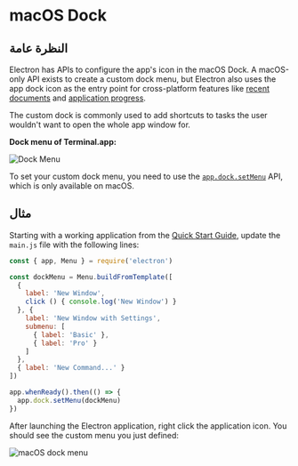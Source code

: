 # macOS Dock

## النظرة عامة

Electron has APIs to configure the app's icon in the macOS Dock. A macOS-only API exists to create a custom dock menu, but Electron also uses the app dock icon as the entry point for cross-platform features like [recent documents](./recent-documents.md) and [application progress](./progress-bar.md).

The custom dock is commonly used to add shortcuts to tasks the user wouldn't want to open the whole app window for.

__Dock menu of Terminal.app:__

![Dock Menu](https://cloud.githubusercontent.com/assets/639601/5069962/6032658a-6e9c-11e4-9953-aa84006bdfff.png)

To set your custom dock menu, you need to use the [`app.dock.setMenu`](../api/dock.md#docksetmenumenu-macos) API, which is only available on macOS.

## مثال

Starting with a working application from the [Quick Start Guide](quick-start.md), update the `main.js` file with the following lines:

```javascript
const { app, Menu } = require('electron')

const dockMenu = Menu.buildFromTemplate([
  {
    label: 'New Window',
    click () { console.log('New Window') }
  }, {
    label: 'New Window with Settings',
    submenu: [
      { label: 'Basic' },
      { label: 'Pro' }
    ]
  },
  { label: 'New Command...' }
])

app.whenReady().then(() => {
  app.dock.setMenu(dockMenu)
})
```

After launching the Electron application, right click the application icon. You should see the custom menu you just defined:

![macOS dock menu](../images/macos-dock-menu.png)
